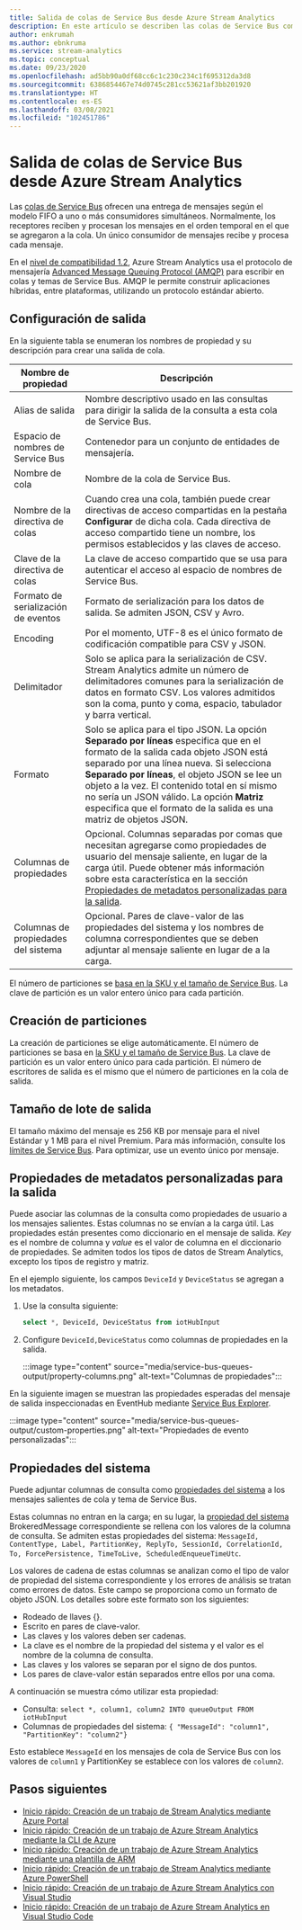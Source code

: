 ```yaml
---
title: Salida de colas de Service Bus desde Azure Stream Analytics
description: En este artículo se describen las colas de Service Bus como salida para Azure Stream Analytics.
author: enkrumah
ms.author: ebnkruma
ms.service: stream-analytics
ms.topic: conceptual
ms.date: 09/23/2020
ms.openlocfilehash: ad5bb90a0df68cc6c1c230c234c1f695312da3d8
ms.sourcegitcommit: 6386854467e74d0745c281cc53621af3bb201920
ms.translationtype: HT
ms.contentlocale: es-ES
ms.lasthandoff: 03/08/2021
ms.locfileid: "102451786"
---
```

# <a name="service-bus-queues-output-from-azure-stream-analytics"></a>Salida de colas de Service Bus desde Azure Stream Analytics

Las [colas de Service Bus](../service-bus-messaging/service-bus-queues-topics-subscriptions.md) ofrecen una entrega de mensajes según el modelo FIFO a uno o más consumidores simultáneos. Normalmente, los receptores reciben y procesan los mensajes en el orden temporal en el que se agregaron a la cola. Un único consumidor de mensajes recibe y procesa cada mensaje.

En el [nivel de compatibilidad 1.2](stream-analytics-compatibility-level.md), Azure Stream Analytics usa el protocolo de mensajería [Advanced Message Queuing Protocol (AMQP)](../service-bus-messaging/service-bus-amqp-overview.md) para escribir en colas y temas de Service Bus. AMQP le permite construir aplicaciones híbridas, entre plataformas, utilizando un protocolo estándar abierto.

## <a name="output-configuration"></a>Configuración de salida

En la siguiente tabla se enumeran los nombres de propiedad y su descripción para crear una salida de cola.

| Nombre de propiedad | Descripción |
| --- | --- |
| Alias de salida |Nombre descriptivo usado en las consultas para dirigir la salida de la consulta a esta cola de Service Bus. |
| Espacio de nombres de Service Bus |Contenedor para un conjunto de entidades de mensajería. |
| Nombre de cola |Nombre de la cola de Service Bus. |
| Nombre de la directiva de colas |Cuando crea una cola, también puede crear directivas de acceso compartidas en la pestaña **Configurar** de dicha cola. Cada directiva de acceso compartido tiene un nombre, los permisos establecidos y las claves de acceso. |
| Clave de la directiva de colas |La clave de acceso compartido que se usa para autenticar el acceso al espacio de nombres de Service Bus. |
| Formato de serialización de eventos |Formato de serialización para los datos de salida. Se admiten JSON, CSV y Avro. |
| Encoding |Por el momento, UTF-8 es el único formato de codificación compatible para CSV y JSON. |
| Delimitador |Solo se aplica para la serialización de CSV. Stream Analytics admite un número de delimitadores comunes para la serialización de datos en formato CSV. Los valores admitidos son la coma, punto y coma, espacio, tabulador y barra vertical. |
| Formato |Solo se aplica para el tipo JSON. La opción **Separado por líneas** especifica que en el formato de la salida cada objeto JSON está separado por una línea nueva. Si selecciona **Separado por líneas**, el objeto JSON se lee un objeto a la vez. El contenido total en sí mismo no sería un JSON válido. La opción **Matriz** especifica que el formato de la salida es una matriz de objetos JSON. |
| Columnas de propiedades | Opcional. Columnas separadas por comas que necesitan agregarse como propiedades de usuario del mensaje saliente, en lugar de la carga útil. Puede obtener más información sobre esta característica en la sección [Propiedades de metadatos personalizadas para la salida](#custom-metadata-properties-for-output). |
| Columnas de propiedades del sistema | Opcional. Pares de clave-valor de las propiedades del sistema y los nombres de columna correspondientes que se deben adjuntar al mensaje saliente en lugar de a la carga.  |

El número de particiones se [basa en la SKU y el tamaño de Service Bus](../service-bus-messaging/service-bus-partitioning.md). La clave de partición es un valor entero único para cada partición.

## <a name="partitioning"></a>Creación de particiones

La creación de particiones se elige automáticamente. El número de particiones se basa en [la SKU y el tamaño de Service Bus](../service-bus-messaging/service-bus-partitioning.md). La clave de partición es un valor entero único para cada partición. El número de escritores de salida es el mismo que el número de particiones en la cola de salida.

## <a name="output-batch-size"></a>Tamaño de lote de salida

El tamaño máximo del mensaje es 256 KB por mensaje para el nivel Estándar y 1 MB para el nivel Premium. Para más información, consulte los [límites de Service Bus](../service-bus-messaging/service-bus-quotas.md). Para optimizar, use un evento único por mensaje.

## <a name="custom-metadata-properties-for-output"></a>Propiedades de metadatos personalizadas para la salida

Puede asociar las columnas de la consulta como propiedades de usuario a los mensajes salientes. Estas columnas no se envían a la carga útil. Las propiedades están presentes como diccionario en el mensaje de salida. *Key* es el nombre de columna y *value* es el valor de columna en el diccionario de propiedades. Se admiten todos los tipos de datos de Stream Analytics, excepto los tipos de registro y matriz.

En el ejemplo siguiente, los campos `DeviceId` y `DeviceStatus` se agregan a los metadatos.

1. Use la consulta siguiente:

   ```sql
   select *, DeviceId, DeviceStatus from iotHubInput
   ```

1. Configure `DeviceId,DeviceStatus` como columnas de propiedades en la salida.

   :::image type="content" source="media/service-bus-queues-output/property-columns.png" alt-text="Columnas de propiedades":::

En la siguiente imagen se muestran las propiedades esperadas del mensaje de salida inspeccionadas en EventHub mediante [Service Bus Explorer](https://github.com/paolosalvatori/ServiceBusExplorer).

:::image type="content" source="media/service-bus-queues-output/custom-properties.png" alt-text="Propiedades de evento personalizadas":::

## <a name="system-properties"></a>Propiedades del sistema

Puede adjuntar columnas de consulta como [propiedades del sistema](/dotnet/api/microsoft.servicebus.messaging.brokeredmessage#properties) a los mensajes salientes de cola y tema de Service Bus.

Estas columnas no entran en la carga; en su lugar, la [propiedad del sistema](/dotnet/api/microsoft.servicebus.messaging.brokeredmessage#properties) BrokeredMessage correspondiente se rellena con los valores de la columna de consulta.
Se admiten estas propiedades del sistema: `MessageId, ContentType, Label, PartitionKey, ReplyTo, SessionId, CorrelationId, To, ForcePersistence, TimeToLive, ScheduledEnqueueTimeUtc`.

Los valores de cadena de estas columnas se analizan como el tipo de valor de propiedad del sistema correspondiente y los errores de análisis se tratan como errores de datos.
Este campo se proporciona como un formato de objeto JSON. Los detalles sobre este formato son los siguientes:

* Rodeado de llaves {}.
* Escrito en pares de clave-valor.
* Las claves y los valores deben ser cadenas.
* La clave es el nombre de la propiedad del sistema y el valor es el nombre de la columna de consulta.
* Las claves y los valores se separan por el signo de dos puntos.
* Los pares de clave-valor están separados entre ellos por una coma.

A continuación se muestra cómo utilizar esta propiedad:

* Consulta: `select *, column1, column2 INTO queueOutput FROM iotHubInput`
* Columnas de propiedades del sistema: `{ "MessageId": "column1", "PartitionKey": "column2"}`

Esto establece `MessageId` en los mensajes de cola de Service Bus con los valores de `column1` y PartitionKey se establece con los valores de `column2`.

## <a name="next-steps"></a>Pasos siguientes

* [Inicio rápido: Creación de un trabajo de Stream Analytics mediante Azure Portal](stream-analytics-quick-create-portal.md)
* [Inicio rápido: Creación de un trabajo de Azure Stream Analytics mediante la CLI de Azure](quick-create-azure-cli.md)
* [Inicio rápido: Creación de un trabajo de Azure Stream Analytics mediante una plantilla de ARM](quick-create-azure-resource-manager.md)
* [Inicio rápido: Creación de un trabajo de Stream Analytics mediante Azure PowerShell](stream-analytics-quick-create-powershell.md)
* [Inicio rápido: Creación de un trabajo de Azure Stream Analytics con Visual Studio](stream-analytics-quick-create-vs.md)
* [Inicio rápido: Creación de un trabajo de Azure Stream Analytics en Visual Studio Code](quick-create-visual-studio-code.md)
